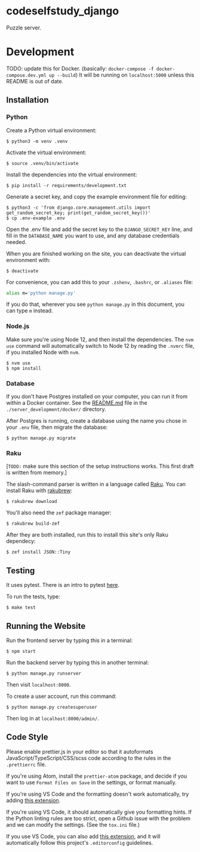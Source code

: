# codeselfstudy_django

Puzzle server.

# Development

TODO: update this for Docker. (basically: `docker-compose -f docker-compose.dev.yml up --build`) It will be running on `localhost:5000` unless this README is out of date.

## Installation

### Python

Create a Python virtual environment:

```text
$ python3 -m venv .venv
```

Activate the virtual environment:

```text
$ source .venv/bin/activate
```

Install the dependencies into the virtual environment:

```text
$ pip install -r requirements/development.txt
```

Generate a secret key, and copy the example environment file for editing:

```text
$ python3 -c 'from django.core.management.utils import get_random_secret_key; print(get_random_secret_key())'
$ cp .env-example .env
```

Open the .env file and add the secret key to the `DJANGO_SECRET_KEY` line, and fill in the `DATABASE_NAME` you want to use, and any database credentials needed.

When you are finished working on the site, you can deactivate the virtual environment with:

```text
$ deactivate
```

For convenience, you can add this to your `.zshenv`, `.bashrc`, or `.aliases` file:

```bash
alias m='python manage.py'
```

If you do that, wherever you see `python manage.py` in this document, you can type `m` instead.

### Node.js

Make sure you're using Node 12, and then install the dependencies. The `nvm use` command will automatically switch to Node 12 by reading the `.nvmrc` file, if you installed Node with `nvm`.

```text
$ nvm use
$ npm install
```

### Database

If you don't have Postgres installed on your computer, you can run it from within a Docker container. See the [README.md](./server_development/docker/README.md) file in the `./server_development/docker/` directory.

After Postgres is running, create a database using the name you chose in your `.env` file, then migrate the database:

```text
$ python manage.py migrate
```

### Raku

[`TODO:` make sure this section of the setup instructions works. This first draft is written from memory.]

The slash-command parser is written in a language called [Raku](https://raku.guide/#_introduction). You can install Raku with [rakubrew](https://rakubrew.org/):

```
$ rakubrew download
```

You'll also need the `zef` package manager:

```
$ rakubrew build-zef
```

After they are both installed, run this to install this site's only Raku dependecy:

```
$ zef install JSON::Tiny
```

## Testing

It uses pytest. There is an intro to pytest [here](https://djangostars.com/blog/django-pytest-testing/).

To run the tests, type:

```text
$ make test
```

## Running the Website

Run the frontend server by typing this in a terminal:

```text
$ npm start
```

Run the backend server by typing this in another terminal:

```text
$ python manage.py runserver
```

Then visit `localhost:8000`.

To create a user account, run this command:

```text
$ python manage.py createsuperuser
```

Then log in at `localhost:8000/admin/`.

## Code Style

Please enable prettier.js in your editor so that it autoformats JavaScript/TypeScript/CSS/scss code according to the rules in the `.prettierrc` file.

If you're using Atom, install the `prettier-atom` package, and decide if you want to use `Format Files on Save` in the settings, or format manually.

If you're using VS Code and the formatting doesn't work automatically, try adding [this extension](https://marketplace.visualstudio.com/items?itemName=esbenp.prettier-vscode).

If you're using VS Code, it should automatically give you formatting hints. If the Python linting rules are too strict, open a Github issue with the problem and we can modify the settings. (See the `tox.ini` file.)

If you use VS Code, you can also add [this extension](https://marketplace.visualstudio.com/items?itemName=EditorConfig.EditorConfig), and it will automatically follow this project's `.editorconfig` guidelines.
